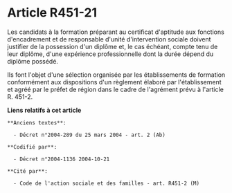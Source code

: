 # Article R451-21

Les candidats à la formation préparant au certificat d'aptitude aux fonctions d'encadrement et de responsable d'unité
d'intervention sociale doivent justifier de la possession d'un diplôme et, le cas échéant, compte tenu de leur diplôme, d'une
expérience professionnelle dont la durée dépend du diplôme possédé.

Ils font l'objet d'une sélection organisée par les établissements de formation conformément aux dispositions d'un règlement
élaboré par l'établissement et agréé par le préfet de région dans le cadre de l'agrément prévu à l'article R. 451-2.

**Liens relatifs à cet article**

	**Anciens textes**:

	  - Décret n°2004-289 du 25 mars 2004 - art. 2 (Ab)

	**Codifié par**:

	  - Décret n°2004-1136 2004-10-21

	**Cité par**:

	  - Code de l'action sociale et des familles - art. R451-2 (M)
